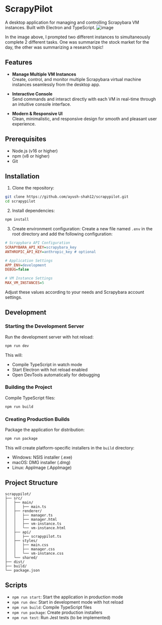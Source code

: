 # ScrapyPilot

A desktop application for managing and controlling Scrapybara VM instances. Built with Electron and TypeScript. 
![image](https://github.com/user-attachments/assets/01d61637-e56c-478e-ac3f-93e8cebc9801)

In the image above, I prompted two different instances to simultaneously complete 2 different tasks. One was summarize the stock market for the day, the other was summarizing a research topic!

## Features

- **Manage Multiple VM Instances**  
  Create, control, and monitor multiple Scrapybara virtual machine instances seamlessly from the desktop app.

- **Interactive Console**  
  Send commands and interact directly with each VM in real-time through an intuitive console interface.

- **Modern & Responsive UI**  
  Clean, minimalistic, and responsive design for smooth and pleasant user experience.

## Prerequisites

- Node.js (v16 or higher)
- npm (v8 or higher)
- Git

## Installation

1. Clone the repository:
```bash
git clone https://github.com/ayush-shah12/scrapypilot.git
cd scrapypilot
```

2. Install dependencies:
```bash
npm install
```

3. Create environment configuration:
Create a new file named `.env` in the root directory and add the following configuration:

```ini
# Scrapybara API Configuration
SCRAPYBARA_API_KEY=scrapybara_key
ANTHROPIC_API_KEY=anthropic_key # optional

# Application Settings
APP_ENV=development
DEBUG=false

# VM Instance Settings
MAX_VM_INSTANCES=5
```

Adjust these values according to your needs and Scrapybara account settings.

## Development

### Starting the Development Server

Run the development server with hot reload:
```bash
npm run dev
```

This will:
- Compile TypeScript in watch mode
- Start Electron with hot reload enabled
- Open DevTools automatically for debugging

### Building the Project

Compile TypeScript files:
```bash
npm run build
```

### Creating Production Builds

Package the application for distribution:
```bash
npm run package
```

This will create platform-specific installers in the `build` directory:
- Windows: NSIS installer (.exe)
- macOS: DMG installer (.dmg)
- Linux: AppImage (.AppImage)

## Project Structure

```
scrapypilot/
├── src/
│   ├── main/
│   │   ├── main.ts
│   ├── renderer/
│   │   ├── manager.ts
│   │   ├── manager.html
│   │   ├── vm-instance.ts
│   │   └── vm-instance.html
│   ├── api/
│   │   ├── scrapypilot.ts
│   ├── styles/
│   │   ├── main.css
│   │   ├── manager.css
│   │   └── vm-instance.css
│   └── shared/
├── dist/
├── build/
└── package.json
```

## Scripts

- `npm run start`: Start the application in production mode
- `npm run dev`: Start in development mode with hot reload
- `npm run build`: Compile TypeScript files
- `npm run package`: Create production installers
- `npm run test`: Run Jest tests (to be implemented)
